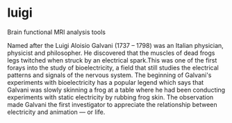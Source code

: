 luigi
======

Brain functional MRI analysis tools

Named after the Luigi Aloisio Galvani (1737 – 1798) was an Italian physician, physicist and philosopher. He discovered that the muscles of dead frogs legs twitched when struck by an electrical spark.This was one of the first forays into the study of bioelectricity, a field that still studies the electrical patterns and signals of the nervous system. The beginning of Galvani's experiments with bioelectricity has a popular legend which says that Galvani was slowly skinning a frog at a table where he had been conducting experiments with static electricity by rubbing frog skin. The observation made Galvani the first investigator to appreciate the relationship between electricity and animation — or life.
